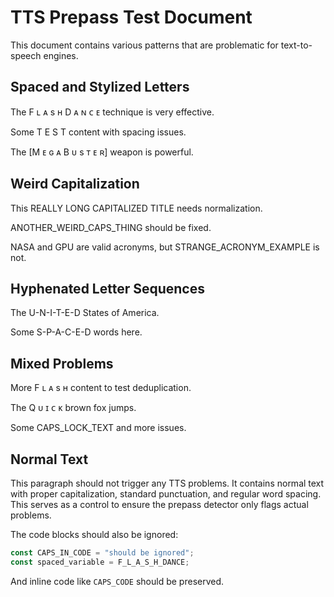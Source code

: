 # TTS Prepass Test Document

This document contains various patterns that are problematic for text-to-speech engines.

## Spaced and Stylized Letters

The F ʟ ᴀ s ʜ D ᴀ ɴ ᴄ ᴇ technique is very effective.

Some T E S T content with spacing issues.

The [M ᴇ ɢ ᴀ B ᴜ s ᴛ ᴇ ʀ] weapon is powerful.

## Weird Capitalization

This REALLY LONG CAPITALIZED TITLE needs normalization.

ANOTHER_WEIRD_CAPS_THING should be fixed.

NASA and GPU are valid acronyms, but STRANGE_ACRONYM_EXAMPLE is not.

## Hyphenated Letter Sequences

The U-N-I-T-E-D States of America.

Some S-P-A-C-E-D words here.

## Mixed Problems

More F ʟ ᴀ s ʜ content to test deduplication.

The Q ᴜ ɪ ᴄ ᴋ brown fox jumps.

Some CAPS_LOCK_TEXT and more issues.

## Normal Text

This paragraph should not trigger any TTS problems. It contains normal text with proper capitalization, standard punctuation, and regular word spacing. This serves as a control to ensure the prepass detector only flags actual problems.

The code blocks should also be ignored:

```javascript
const CAPS_IN_CODE = "should be ignored";
const spaced_variable = F_L_A_S_H_DANCE;
```

And inline code like `CAPS_CODE` should be preserved.